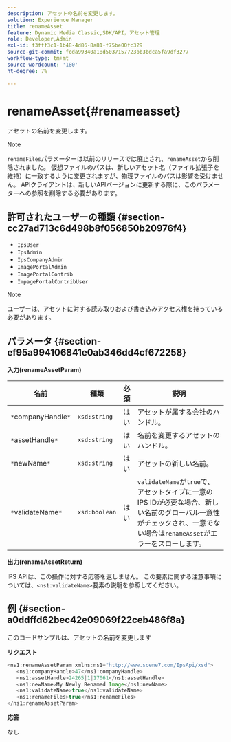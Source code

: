 ```yaml
---
description: アセットの名前を変更します。
solution: Experience Manager
title: renameAsset
feature: Dynamic Media Classic,SDK/API，アセット管理
role: Developer,Admin
exl-id: f3fff3c1-1b48-4d86-8a81-f75be00fc329
source-git-commit: fcda99340a18d5037157723bb3bdca5fa9df3277
workflow-type: tm+mt
source-wordcount: '180'
ht-degree: 7%

---
```


# renameAsset{#renameasset}

アセットの名前を変更します。

>[!NOTE]
>
>`renameFiles`パラメーターは以前のリリースでは廃止され、`renameAsset`から削除されました。 仮想ファイルのパスは、新しいアセット名（ファイル拡張子を維持）に一致するように変更されますが、物理ファイルのパスは影響を受けません。 APIクライアントは、新しいAPIバージョンに更新する際に、このパラメーターへの参照を削除する必要があります。

## 許可されたユーザーの種類 {#section-cc27ad713c6d498b8f056850b20976f4}

* `IpsUser`
* `IpsAdmin`
* `IpsCompanyAdmin`
* `ImagePortalAdmin`
* `ImagePortalContrib`
* `ImpagePortalContribUser`

>[!NOTE]
>
>ユーザーは、アセットに対する読み取りおよび書き込みアクセス権を持っている必要があります。

## パラメータ {#section-ef95a994106841e0ab346dd4cf672258}

**入力(renameAssetParam)**

| 名前 | 種類 | 必須 | 説明 |
|---|---|---|---|
| `*`companyHandle`*` | `xsd:string` | はい | アセットが属する会社のハンドル。 |
| `*`assetHandle`*` | `xsd:string` | はい | 名前を変更するアセットのハンドル。 |
| `*`newName`*` | `xsd:string` | はい | アセットの新しい名前。 |
| `*`validateName`*` | `xsd:boolean` | はい | `validateName`が`true`で、アセットタイプに一意のIPS IDが必要な場合、新しい名前のグローバル一意性がチェックされ、一意でない場合は`renameAsset`がエラーをスローします。 |

**出力(renameAssetReturn)**

IPS APIは、この操作に対する応答を返しません。 この要素に関する注意事項については、`<ns1:validateName>`要素の説明を参照してください。

## 例 {#section-a0ddffd62bec42e09069f22ceb486f8a}

このコードサンプルは、アセットの名前を変更します

**リクエスト**

```java
<ns1:renameAssetParam xmlns:ns1="http://www.scene7.com/IpsApi/xsd">
   <ns1:companyHandle>47</ns1:companyHandle>
   <ns1:assetHandle>24265|1|17061</ns1:assetHandle>
   <ns1:newName>My Newly Renamed Image</ns1:newName>
   <ns1:validateName>true</ns1:validateName>
   <ns1:renameFiles>true</ns1:renameFiles>
</ns1:renameAssetParam>
```

**応答**

なし
